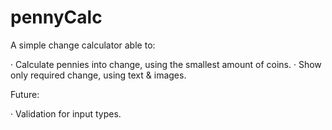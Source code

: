 # pennyCalc

A simple change calculator able to:

· Calculate pennies into change, using the smallest amount of coins.
· Show only required change, using text & images.

Future:

· Validation for input types.
